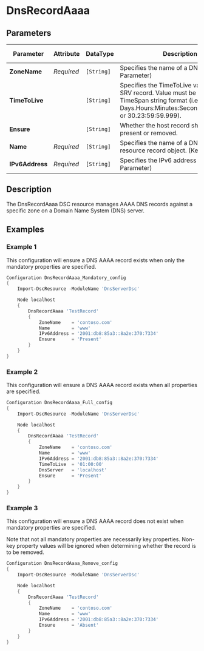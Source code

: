 # DnsRecordAaaa

## Parameters

| Parameter       | Attribute  | DataType   | Description                                                                                                                                                        | Allowed Values |
| --------------- | ---------- | ---------- | ------------------------------------------------------------------------------------------------------------------------------------------------------------------ | -------------- |
| **ZoneName**    | *Required* | `[String]` | Specifies the name of a DNS zone. (Key Parameter)                                                                                                                  |                |
| **TimeToLive**  |            | `[String]` | Specifies the TimeToLive value of the SRV record. Value must be in valid TimeSpan string format (i.e.: Days.Hours:Minutes:Seconds.Miliseconds or 30.23:59:59.999). |                |
| **Ensure**      |            | `[String]` | Whether the host record should be present or removed.                                                                                                              |                |
| **Name**        | *Required* | `[String]` | Specifies the name of a DNS server resource record object. (Key Parameter)                                                                                         |                |
| **IPv6Address** | *Required* | `[String]` | Specifies the IPv6 address of a host. (Key Parameter)                                                                                                              |                |

## Description

The DnsRecordAaaa DSC resource manages AAAA DNS records against a specific zone on a Domain Name System (DNS) server.

## Examples

### Example 1

This configuration will ensure a DNS AAAA record exists when only the mandatory properties are specified.

```powershell
Configuration DnsRecordAaaa_Mandatory_config
{
    Import-DscResource -ModuleName 'DnsServerDsc'

    Node localhost
    {
        DnsRecordAaaa 'TestRecord'
        {
            ZoneName    = 'contoso.com'
            Name        = 'www'
            IPv6Address = '2001:db8:85a3::8a2e:370:7334'
            Ensure      = 'Present'
        }
    }
}
```

### Example 2

This configuration will ensure a DNS AAAA record exists when all properties are specified.

```powershell
Configuration DnsRecordAaaa_Full_config
{
    Import-DscResource -ModuleName 'DnsServerDsc'

    Node localhost
    {
        DnsRecordAaaa 'TestRecord'
        {
            ZoneName    = 'contoso.com'
            Name        = 'www'
            IPv6Address = '2001:db8:85a3::8a2e:370:7334'
            TimeToLive  = '01:00:00'
            DnsServer   = 'localhost'
            Ensure      = 'Present'
        }
    }
}
```

### Example 3

This configuration will ensure a DNS AAAA record does not exist when mandatory properties are specified.

Note that not all mandatory properties are necessarily key properties. Non-key property values will be ignored when determining whether the record is to be removed.

```powershell
Configuration DnsRecordAaaa_Remove_config
{
    Import-DscResource -ModuleName 'DnsServerDsc'

    Node localhost
    {
        DnsRecordAaaa 'TestRecord'
        {
            ZoneName    = 'contoso.com'
            Name        = 'www'
            IPv6Address = '2001:db8:85a3::8a2e:370:7334'
            Ensure      = 'Absent'
        }
    }
}
```
